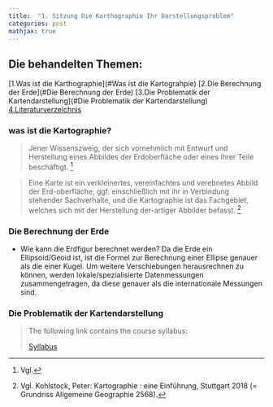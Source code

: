 ```yaml
---
title:  "1. Sitzung Die Karthographie Ihr Darstellungsproblem"
categories: post
mathjax: true
---
```


## Die behandelten Themen: 
[1.Was ist die Karthographie](#Was ist die Kartograhpie)
[2.Die Berechnung der Erde](#Die Berechnung der Erde)
[3.Die Problematik der Kartendarstellung](#Die Problematik der Kartendarstellung)
[4.Literaturverzeichnis](#Literaturverzeichnis)

### was ist die Kartographie?
  

> Jener Wissenszweig, der sich vornehmlich mit Entwurf und Herstellung eines Abbildes der Erdoberfläche oder eines ihrer
Teile beschäftigt. [^1]

>Eine Karte ist ein verkleinertes, vereinfachtes und verebnetes Abbild der Erd-oberfläche, ggf. einschließlich mit ihr in Verbindung stehender Sachverhalte, und die Kartographie ist das Fachgebiet, welches sich mit der Herstellung der-artiger Abbilder befasst. [^2]


[^1]: Vgl. 
[^2]: Vgl. Kohlstock, Peter: Kartographie : eine Einführung, Stuttgart 2018 (= Grundriss Allgemeine Geographie 2568).

### Die Berechnung der Erde 

- Wie kann die Erdfigur berechnet werden? Da die Erde ein Ellipsoid/Geoid ist, ist die Formel zur Berechnung einer Ellipse genauer als die einer Kugel. Um weitere Verschiebungen herausrechnen zu können, werden lokale/spezialisierte Datenmessungen zusammengetragen, da diese genauer als die internationale Messungen sind.

### Die Problematik der Kartendarstellung
> The following link contains the course syllabus:
>
>[Syllabus](https://s3-us-west-2.amazonaws.com/udacity-printer/production/syllabus/syllabus-nd013-ent-2.0.0-en-us.pdf)
